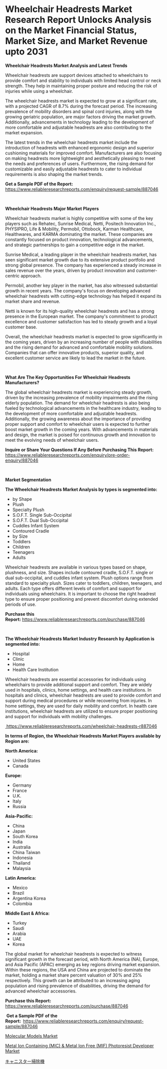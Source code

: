 <p><h1>Wheelchair Headrests Market Research Report Unlocks Analysis on the Market Financial Status, Market Size, and Market Revenue upto 2031</h1></p><p><strong>Wheelchair Headrests Market Analysis and Latest Trends</strong></p>
<p><p>Wheelchair headrests are support devices attached to wheelchairs to provide comfort and stability to individuals with limited head control or neck strength. They help in maintaining proper posture and reducing the risk of injuries while using a wheelchair.</p><p>The wheelchair headrests market is expected to grow at a significant rate, with a projected CAGR of 8.7% during the forecast period. The increasing prevalence of mobility disorders and spinal cord injuries, along with the growing geriatric population, are major factors driving the market growth. Additionally, advancements in technology leading to the development of more comfortable and adjustable headrests are also contributing to the market expansion.</p><p>The latest trends in the wheelchair headrests market include the introduction of headrests with enhanced ergonomic design and superior cushioning materials for improved comfort. Manufacturers are also focusing on making headrests more lightweight and aesthetically pleasing to meet the needs and preferences of users. Furthermore, the rising demand for customizable and easily adjustable headrests to cater to individual requirements is also shaping the market trends.</p></p>
<p><strong>Get a Sample PDF of the Report:&nbsp;</strong> <a href="https://www.reliableresearchreports.com/enquiry/request-sample/887046">https://www.reliableresearchreports.com/enquiry/request-sample/887046</a></p>
<p>&nbsp;</p>
<p><strong>Wheelchair Headrests Major Market Players</strong></p>
<p><p>Wheelchair headrests market is highly competitive with some of the key players such as Rehatec, Sunrise Medical, Netti, Positech Innovation Inc., PHYSIPRO, Life & Mobility, Permobil, Ottobock, Karman Healthcare, Healthwares, and KARMA dominating the market. These companies are constantly focused on product innovation, technological advancements, and strategic partnerships to gain a competitive edge in the market.</p><p>Sunrise Medical, a leading player in the wheelchair headrests market, has seen significant market growth due to its extensive product portfolio and strong global presence. The company has experienced a steady increase in sales revenue over the years, driven by product innovation and customer-centric approach.</p><p>Permobil, another key player in the market, has also witnessed substantial growth in recent years. The company's focus on developing advanced wheelchair headrests with cutting-edge technology has helped it expand its market share and revenue.</p><p>Netti is known for its high-quality wheelchair headrests and has a strong presence in the European market. The company's commitment to product excellence and customer satisfaction has led to steady growth and a loyal customer base.</p><p>Overall, the wheelchair headrests market is expected to grow significantly in the coming years, driven by an increasing number of people with disabilities and the rising demand for advanced and comfortable mobility solutions. Companies that can offer innovative products, superior quality, and excellent customer service are likely to lead the market in the future.</p></p>
<p>&nbsp;</p>
<p><strong>What Are The Key Opportunities For Wheelchair Headrests Manufacturers?</strong></p>
<p><p>The global wheelchair headrests market is experiencing steady growth, driven by the increasing prevalence of mobility impairments and the rising elderly population. The demand for wheelchair headrests is also being fueled by technological advancements in the healthcare industry, leading to the development of more comfortable and adjustable headrests. Additionally, the growing awareness about the importance of providing proper support and comfort to wheelchair users is expected to further boost market growth in the coming years. With advancements in materials and design, the market is poised for continuous growth and innovation to meet the evolving needs of wheelchair users.</p></p>
<p><strong>Inquire or Share Your Questions If Any Before Purchasing This Report:</strong> <a href="https://www.reliableresearchreports.com/enquiry/pre-order-enquiry/887046">https://www.reliableresearchreports.com/enquiry/pre-order-enquiry/887046</a></p>
<p>&nbsp;</p>
<p><strong>Market Segmentation</strong></p>
<p><strong>The Wheelchair Headrests Market Analysis by types is segmented into:</strong></p>
<p><ul><li>by Shape</li><li>Plush</li><li>Specialty Plush</li><li>S.O.F.T. Single Sub-Occipital</li><li>S.O.F.T. Dual Sub-Occipital</li><li>Cuddles Infant System</li><li>Contoured Cradle</li><li>by Size</li><li>Toddlers</li><li>Children</li><li>Teenagers</li><li>Adults</li></ul></p>
<p><p>Wheelchair headrests are available in various types based on shape, plushness, and size. Shapes include contoured cradle, S.O.F.T. single or dual sub-occipital, and cuddles infant system. Plush options range from standard to specialty plush. Sizes cater to toddlers, children, teenagers, and adults. Each type offers different levels of comfort and support for individuals using wheelchairs. It is important to choose the right headrest type to ensure proper positioning and prevent discomfort during extended periods of use.</p></p>
<p><strong>Purchase this Report:&nbsp;</strong><a href="https://www.reliableresearchreports.com/purchase/887046">https://www.reliableresearchreports.com/purchase/887046</a></p>
<p>&nbsp;</p>
<p><strong>The Wheelchair Headrests Market Industry Research by Application is segmented into:</strong></p>
<p><ul><li>Hospital</li><li>Clinic</li><li>Home</li><li>Health Care Institution</li></ul></p>
<p><p>Wheelchair headrests are essential accessories for individuals using wheelchairs to provide additional support and comfort. They are widely used in hospitals, clinics, home settings, and health care institutions. In hospitals and clinics, wheelchair headrests are used to provide comfort and support during medical procedures or while recovering from injuries. In home settings, they are used for daily mobility and comfort. In health care institutions, wheelchair headrests are utilized to ensure proper positioning and support for individuals with mobility challenges.</p></p>
<p><a href="https://www.reliableresearchreports.com/wheelchair-headrests-r887046">&nbsp;https://www.reliableresearchreports.com/wheelchair-headrests-r887046</a></p>
<p><strong>In terms of Region, the Wheelchair Headrests Market Players available by Region are:</strong></p>
<p>
    <p> <strong> North America: </strong>
        <ul>
            <li>United States</li>
            <li>Canada</li>
        </ul>
        </p> 
    <p> <strong> Europe: </strong>
        <ul>
            <li>Germany</li>
            <li>France</li>
            <li>U.K.</li>
            <li>Italy</li>
            <li>Russia</li>
        </ul>
        </p> 
    <p> <strong> Asia-Pacific: </strong>
        <ul>
            <li>China</li>
            <li>Japan</li>
            <li>South Korea</li>
            <li>India</li>
            <li>Australia</li>
            <li>China Taiwan</li>
            <li>Indonesia</li>
            <li>Thailand</li>
            <li>Malaysia</li>
        </ul>
        </p> 
    <p> <strong> Latin America: </strong>
        <ul>
            <li>Mexico</li>
            <li>Brazil</li>
            <li>Argentina Korea</li>
            <li>Colombia</li>
        </ul>
        </p> 
    <p> <strong> Middle East & Africa: </strong>
        <ul>
            <li>Turkey</li>
            <li>Saudi</li>
            <li>Arabia</li>
            <li>UAE</li>
            <li>Korea</li>
        </ul>
    </p>
    </p>
<p><p>The global market for wheelchair headrests is expected to witness significant growth in the forecast period, with North America (NA), Europe, and Asia Pacific (APAC) emerging as key regions driving market expansion. Within these regions, the USA and China are projected to dominate the market, holding a market share percent valuation of 30% and 25% respectively. This growth can be attributed to an increasing aging population and rising prevalence of disabilities, driving the demand for advanced wheelchair accessories.</p></p>
<p><strong>Purchase this Report: </strong><a href="https://www.reliableresearchreports.com/purchase/887046">https://www.reliableresearchreports.com/purchase/887046</a></p>
<p>&nbsp;<strong>Get a Sample PDF of the Report:&nbsp;&nbsp;</strong><a href="https://www.reliableresearchreports.com/enquiry/request-sample/887046">https://www.reliableresearchreports.com/enquiry/request-sample/887046</a></p>
<p><strong></strong></p>
<p><p><a href="https://github.com/NorbertYates/Market-Research-Report-List-4/blob/main/molecular-models-market.md">Molecular Models Market</a></p><p><a href="https://three-jumbo-f6d.notion.site/Metal-Ion-Containing-MIC-Metal-Ion-Free-MIF-Photoresist-Developer-Market-Comprehensive-Assess-f47975872d964710abbe266a1751d2dd">Metal Ion Containing (MIC) & Metal Ion Free (MIF) Photoresist Developer Market</a></p><p><a href="https://github.com/mohamedbakry57/Market-Research-Report-List-3/blob/main/316606948802.md">キャニスター掃除機</a></p></p>